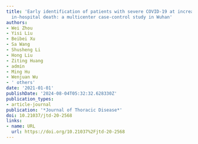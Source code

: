 ```yaml
---
title: 'Early identification of patients with severe COVID-19 at increased risk of
  in-hospital death: a multicenter case-control study in Wuhan'
authors:
- Wei Zhou
- Yisi Liu
- Beibei Xu
- Sa Wang
- Shusheng Li
- Hong Liu
- Ziting Huang
- admin
- Ming Hu
- Wenjuan Wu
- ' others'
date: '2021-01-01'
publishDate: '2024-08-04T05:32:32.628330Z'
publication_types:
- article-journal
publication: '*Journal of Thoracic Disease*'
doi: 10.21037/jtd-20-2568
links:
- name: URL
  url: https://doi.org/10.21037%2Fjtd-20-2568
---
```

